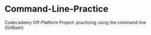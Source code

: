 # Command-Line-Practice
Codecademy Off-Platform Project: practicing using the command line (GitBash)
